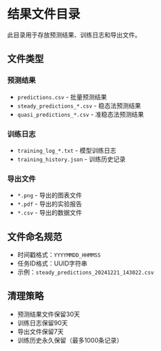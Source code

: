 # 结果文件目录

此目录用于存放预测结果、训练日志和导出文件。

## 文件类型

### 预测结果
- `predictions.csv` - 批量预测结果
- `steady_predictions_*.csv` - 稳态法预测结果
- `quasi_predictions_*.csv` - 准稳态法预测结果

### 训练日志
- `training_log_*.txt` - 模型训练日志
- `training_history.json` - 训练历史记录

### 导出文件
- `*.png` - 导出的图表文件
- `*.pdf` - 导出的实验报告
- `*.csv` - 导出的数据文件

## 文件命名规范

- 时间戳格式：`YYYYMMDD_HHMMSS`
- 任务ID格式：UUID字符串
- 示例：`steady_predictions_20241221_143022.csv`

## 清理策略

- 预测结果文件保留30天
- 训练日志保留90天
- 导出文件保留7天
- 训练历史永久保留（最多1000条记录）
